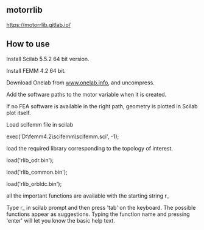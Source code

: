 ## motorrlib
https://motorrlib.gitlab.io/

## How to use

Install Scilab 5.5.2 64 bit version. 

Install FEMM 4.2 64 bit. 

Download Onelab from www.onelab.info, and uncompress.

Add the software paths to the motor variable when it is created. 

If no FEA software is available in the right path, geometry is plotted in Scilab plot itself. 


Load scifemm file in scilab

exec('D:\femm4.2\scifemm\scifemm.sci', -1);


load the required library corresponding to the topology of interest.

load('rlib_odr.bin');

load('rlib_common.bin');

load('rlib_orbldc.bin');


all the important functions are available with the starting string r_


Type r_ in scilab prompt and then press 'tab' on the keyboard. The possible functions appear as suggestions. Typing the function name and pressing 'enter' will let you know the basic help text. 



